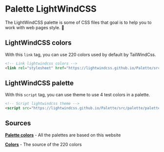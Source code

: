 # Palette LightWindCSS

The LightWindCSS palette is some of CSS files that goal is to help you to work with web pages style. 🎨

## LightWindCSS colors

With this `link` tag, you can use 220 colors used by default by TailWindCss.

```html
<!-- Link lightwindcss colors -->
<link rel="stylesheet" href="https://lightwindcss.github.io/Palette/src/colors.css">
```

## LightWindCSS palette

With this `script` tag, you can use theme to use 4 test colors in a palette.

```html
<!-- Script lightwindcss theme -->
<script src="https://lightwindcss.github.io/Palette/src/palette/palette.js" type="module"></script>
```

## Sources

**[Palette colors](https://colorhunt.co/)** - All the palettes are based on this website

**[Colors](https://tailwindcss.com/)** - The source of the 220 colors
